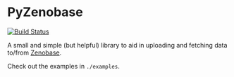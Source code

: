 PyZenobase
==========

[![Build Status](https://travis-ci.org/ErikBjare/pyzenobase.svg?branch=master)](https://travis-ci.org/ErikBjare/pyzenobase)

A small and simple (but helpful) library to aid in uploading and fetching data to/from [Zenobase](https://zenobase.com/).

Check out the examples in `./examples`.
